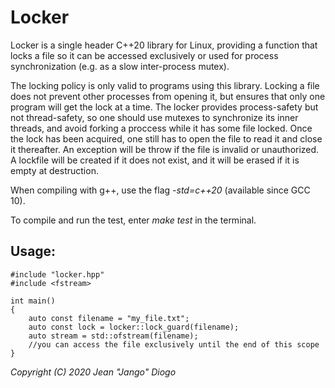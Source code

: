 # Locker

Locker is a single header C++20 library for Linux, providing a function that locks a file so it can be accessed exclusively or used for process synchronization (e.g. as a slow inter-process mutex).

The locking policy is only valid to programs using this library. Locking a file does not prevent other processes from opening it, but ensures that only one program will get the lock at a time. The locker provides process-safety but not thread-safety, so one should use mutexes to synchronize its inner threads, and avoid forking a proccess while it has some file locked. Once the lock has been acquired, one still has to open the file to read it and close it thereafter. An exception will be throw if the file is invalid or unauthorized. A lockfile will be created if it does not exist, and it will be erased if it is empty at destruction.

When compiling with g++, use the flag *-std=c++20* (available since GCC 10).

To compile and run the test, enter *make test* in the terminal.

## Usage:
```
#include "locker.hpp"
#include <fstream>

int main()
{
    auto const filename = "my_file.txt";
    auto const lock = locker::lock_guard(filename);
    auto stream = std::ofstream(filename);
    //you can access the file exclusively until the end of this scope
}
```
*Copyright (C) 2020 Jean "Jango" Diogo*
